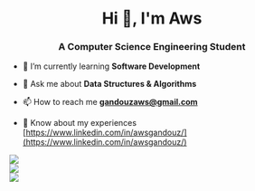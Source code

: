 <h1 align="center">Hi 👋, I'm Aws</h1>
<h3 align="center">A Computer Science Engineering Student</h3>


- 🌱 I’m currently learning **Software Development**  

- 💬 Ask me about **Data Structures & Algorithms**

- 📫 How to reach me **gandouzaws@gmail.com**

- 📄 Know about my experiences [https://www.linkedin.com/in/awsgandouz/](https://www.linkedin.com/in/awsgandouz/)

![](https://github-readme-stats.vercel.app/api?username=Awsgandouz&theme=radical&hide_border=false&include_all_commits=false&count_private=false)<br/>
![](https://github-readme-streak-stats.herokuapp.com/?user=Awsgandouz&theme=radical&hide_border=false)<br/>
![](https://github-readme-stats.vercel.app/api/top-langs/?username=Awsgandouz&theme=radical&hide_border=false&include_all_commits=false&count_private=false&layout=compact)




